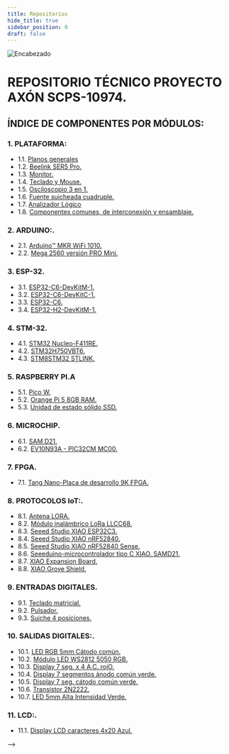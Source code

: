 ```yaml
---
title: Repositorios
hide_title: true
sidebar_position: 0
draft: false
---
```



![Encabezado](https://firebasestorage.googleapis.com/v0/b/modulo-b3e1a.appspot.com/o/General%2Fimagenes%2Flogo%20sena%202.png?alt=media&token=f8400ade-f50e-4175-8ff1-d69a8bc9a180&_gl=1*16uk2ow*_ga*MTE3MTQwMjUxOS4xNjk2MjYzMDI3*_ga_CW55HF8NVT*MTY5ODk3NTI5MS41LjEuMTY5ODk3NTgyNy42MC4wLjA.)

# **REPOSITORIO TÉCNICO PROYECTO AXÓN SCPS-10974.**
## ÍNDICE DE COMPONENTES POR MÓDULOS:

### 1. PLATAFORMA:

- 1.1. [Planos generales](docs\Repositorios\Planos.md)
- 1.2. [Beelink SER5 Pro.](docs\Repositorios\Micro_PC.md)
- 1.3. [Monitor.](docs\Repositorios\Monitor.md)
- 1.4. [Teclado y Mouse.](docs\Repositorios\Teclado_Mouse.md)
- 1.5. [Osciloscopio 3 en 1.](docs\Repositorios\Osciloscopio.md)
- 1.6. [Fuente suicheada cuadruple.](docs\Repositorios\Fuente.md)
- 1.7. [Analizador Lógico](docs\Repositorios\Analizador.md)
- 1.8. [Componentes comunes, de interconexión y ensamblaje.](docs\Repositorios\comunes.md)

### 2. ARDUINO:.
- 2.1. [Arduino™ MKR WiFi 1010.](docs\Repositorios\MKR_WIFI_1010.md)
- 2.2. [Mega 2560 versión PRO Mini.](docs\Repositorios\Mega_2560.md)

### 3. ESP-32.
- 3.1. [ESP32-C6-DevKitM-1.](docs\Repositorios\C6-DevKitM-1.md)
- 3.2. [ESP32-C6-DevKitC-1.](docs\Repositorios\C6-DevKitC-1.md)
- 3.3. [ESP32-C6.](docs\Repositorios\C6.md)
- 3.4. [ESP32-H2-DevKitM-1.](\docs\Repositorios\H2-DevKitM-1.md)

### 4. STM-32.
- 4.1. [STM32 Nucleo-F411RE.](docs\Repositorios\Nucleo-F411RE.md) 
- 4.2. [STM32H750VBT6.](docs\Repositorios\STM32H750VBT6.md)
- 4.3. [STM8STM32 STLINK.](docs\Repositorios\STM8STM32.md)

### 5. RASPBERRY PI.A
- 5.1. [Pico W.](docs\Repositorios\Pico.md) 
- 5.2. [Orange Pi 5 8GB RAM.](docs\Repositorios\Orange.md)
- 5.3. [Unidad de estado sólido SSD.](docs\Repositorios\SSD.md)

### 6. MICROCHIP.
- 6.1. [SAM D21.](docs\Repositorios\SAM_D21.md)
- 6.2. [EV10N93A - PIC32CM MC00.](docs\Repositorios\EV10N93A.md) 

### 7. FPGA.
- 7.1. [Tang Nano-Placa de desarrollo 9K FPGA.](docs\Repositorios\Tang_Nano.md)

### 8. PROTOCOLOS IoT:.
- 8.1. [Antena LORA.](docs\Repositorios\Antena.md)
- 8.2. [Módulo inalámbrico LoRa LLCC68.](docs\Repositorios\LLCC68.md)
- 8.3. [Seeed Studio XIAO ESP32C3.](docs\Repositorios\ESP32C3.md)
- 8.4. [Seeed Studio XIAO nRF52840.](docs\Repositorios\nRF52840.md)
- 8.5. [Seeed Studio XIAO nRF52840 Sense.](docs\Repositorios\Sense.md)
- 8.6. [Seeeduino-microcontrolador tipo C XIAO. SAMD21.](docs\Repositorios\XIAO.md)
- 8.7. [XIAO Expansion Board.](docs\Repositorios\IAO_expansion_Board.md)
- 8.8. [XIAO Grove Shield.](docs\Repositorios\XIAO_Grove_Shield.md)

### 9. ENTRADAS DIGITALES.
- 9.1. [Teclado matricial.](docs\Repositorios\Teclado_Matricial.md)
- 9.2. [Pulsador.](docs\Repositorios\Pulsador.md)
- 9.3. [Suiche 4 posiciones.](docs\Repositorios\Suiche_4_Pos.md)

### 10. SALIDAS DIGITALES:.
- 10.1. [LED RGB 5mm Cátodo común.](docs\Repositorios\LED_RGB.md)
- 10.2. [Módulo LED WS2812 5050 RGB.](docs\Repositorios\WS2812.md)
- 10.3. [Display 7 seg. x 4 A.C. rojO.](docs\Repositorios\Display7-4AC.md)
- 10.4. [Display 7 segmentos ánodo común verde.](docs\Repositorios\DisplayAC.md)
- 10.5. [Display 7 seg. cátodo común verde.](docs\Repositorios\DisplayCC.md)
- 10.6. [Transistor 2N2222.](docs\Repositorios\2N2222.md)
- 10.7. [LED 5mm Alta Intensidad Verde.](docs\Repositorios\LED_HI.md)

### 11. LCD:.
- 11.1. [Display LCD caracteres 4x20 Azul.](docs\Repositorios\LCD4x20Azul.md)
<!-- - 11.2. [Conversor I2C para LCDs 16x2-20x4.](docs\Repositorios\I2C-LCD.md)
- 11.3. [Módulo Display OLED 1.3 pulgadas.](\Repositorios\OLED1.3In)
- 11.4. [Módulo OLED de 0,91.](\Repositorios\OLED0.91In)
- 11.5. [WS2812 LED 5050 RGB 8x8 64 LED.](\Repositorios\WS2812)

### 12. RELÉ:.
- 12.1. [Tarjeta con 4 relevos optocoplada 5V.](\Repositorios\4RELOPT)
- 12.2. [Driver Dual Motor DC TB6612FNG.](\Repositorios\TB6612FNG)
- 12.3. [Driver Darlington de corriente de 8 canales.](\Repositorios\DriverDRL8Canales)
- 12.4. [Módulo de relé para Arduino.](\Repositorios\REL_Arduino)

### 13. RFID:.
- 13.1. [Kit Lector/Escritor RFID MFRC522.](\Repositorios\MFRC522)
- 13.2. [Llavero RFiD 13.56MHz.](\Repositorios\RFiD)

### 14. MOTOR PAP:.
- 14.1. [Motor paso a paso NEMA 17 4.8V, 1.5A.](\Repositorios\Nema)
- 14.2. [Controlador motor paso a paso A4988.](\Repositorios\A4988)
- 14.3. [Acople metálico para motor con brida M-5X22.](https://firebasestorage.googleapis.com/v0/b/modulo-b3e1a.appspot.com/o/General%2Fimagenes%2Facople%20metalico%20para%20motor%20con%20brida.png?alt=media&token=b582ac25-0bb7-48d0-87e4-ae551bd36b68&_gl=1*gif03p*_ga*MTE3MTQwMjUxOS4xNjk2MjYzMDI3*_ga_CW55HF8NVT*MTY5ODk1OTI0NC40LjEuMTY5ODk2MDc4MS41NS4wLjA.)
- 14.4. [Soporte plástico para motor Paso a Paso NEMA 17.](https://firebasestorage.googleapis.com/v0/b/modulo-b3e1a.appspot.com/o/General%2Fimagenes%2FBRACKET-NEMA17-P.jpg?alt=media&token=77589d86-d9ec-44ac-a922-a173898e04ec&_gl=1*19u8ovo*_ga*MTE3MTQwMjUxOS4xNjk2MjYzMDI3*_ga_CW55HF8NVT*MTY5ODk1OTI0NC40LjEuMTY5ODk2MDg5Ni41NS4wLjA.)
- 14.5. [Motor sin escobillas A2212 2212 2200KV 30A.](\Repositorios\A2212)

### 15. RFID:.
- 15.1. [Protoboard WISH 6.5x17.2cm con lamina.](\Repositorios\ProtoWISH)
- 15.2. [Protoboard transparente con adhesivo.](\Repositorios\Protransp)

### 16. PROTOCOLOS IoT:.
- 16.01. [Micrófono SPW2430 MEMS.](\Repositorios\PW2)
- 16.02. [Módulo de medición de Sensor Digital de temperatura y humedad.](\Repositorios\SDTH)
- 16.03. [APDS-9930 de detección sin contacto de proximidad integrada.](\Repositorios\APDS-9930)
- 16.04. [Módulo de Sensor de intensidad de luz analógica OPT101.](\Repositorios\OPT101)
- 16.05. [Módulo IIC I2C GY-521 MPU6050.](\Repositorios\MPU6050)
- 16.06. [Sensor de rango láser VL53L0X.](\Repositorios\L53L0X)
- 16.07. [Módulo de Sensor de magnetómetro de brújula.](\Repositorios\MSMB)
- 16.08. [Módulo de Radar de detección de presencia humana inteligente.](\Repositorios\MRDPHI)
- 16.09. [Sensor de Color RGB TCS34725.](\Repositorios\TCS34725)
- 16.10. [Módulo de Sensor de reconocimiento de gestos PAJ7620U2.](\Repositorios\PAJ7620U2)
- 16.11. [SVEML7700 Módulo de sensor de luz ambiental.](\Repositorios\SVEML7700)
- 16.12. [Módulo de rango ultrasónico integrado, control de vuelo.](\Repositorios\MRUICV)
- 16.13. [Sensor Digital de temperatura y humedad DHT21.](\Repositorios\DHT21)
- 16.14. [Módulo Codificador rotativo EC11 de 360 grados.](\Repositorios\EC11)
- 16.15. [Interruptor de 16 canales TTP224.](\Repositorios\TTP224)
- 16.16. [Módulo de Joystick XY de doble eje para Arduino.](\Repositorios\Joystick)
- 16.17. [Sensor ultrasónico SR04 HC-SR04.](\Repositorios\HC-SR04)
- 16.18. [Módulo de Sensor de frecuencia cardíaca, clic MAX30102.](\Repositorios\MAX30102)
- 16.19. [Módulo de micrófono Digital MEMS MP34DT01 PDM.](\Repositorios\MP34DT01)
- 16.20. [SINA231 IIC I2C interfaz bidireccional.](\Repositorios\SINA231)
- 16.21. [Mini Módulo de pantalla LED de tráfico para Arduino.](\Repositorios\MMPLTA)
- 16.22. [Tarjeta de expansión de almacenamiento Micro SD, tarjeta TF.](\Repositorios\TEAMSD)
- 16.23. [Módulo de memoria de reloj en tiempo Real para Arduino.](\Repositorios\MMRTR)
- 16.24. [Módulo de sensores Hall 3144E.](\Repositorios\3144E)
- 16.25. [Módulo de precisión ADS1115 ADS1015 I2C de 16 bits.](\Repositorios\ADS1115-ADS1015-I2C)
- 16.26. [Módulo de pantalla TFT LCD de 1,28 pulgadas.](\Repositorios\TFTLCD1,28)
- 16.27. [Pantalla IPS de 0,96/1,14 pulgadas, 3,3 V.](\Repositorios\IPS0,96)
- 16.28. [Placa de módulo LED TM1637.](\Repositorios\TM1637)
- 16.29. [Módulo de conversión de nivel lógico Digital.](\Repositorios\MCNLD)
- 16.30. [Convertidor de nivel lógico IIC I2C de 2/4/8 canales.](\Repositorios\IIC-I2C)
- 16.31. [Módulo de Sensor de velocidad infrarrojo IR.](\Repositorios\MSVI)
- 16.32. [Módulo convertidor de puerto serie MAX3232.](\Repositorios\MAX3232)
- 16.33. [Módulo MAX6675 + Sensor Termopar Tipo K.](\Repositorios\MAX6675)
- 16.34. [Módulo de pantalla LED Digital TM1637 de 4 Bits.](\Repositorios\pantTM1637)
- 16.35. [Módulo de reproducción de sonido de voz Arduino.](\Repositorios\MRSVA)
- 16.36. [Pantalla IPS TFT a todo Color, 1,3 pulgadas, 3,3.](\Repositorios\IPS-TFT1,3)
- 16.37. [Mini Motor de engranaje de Metal N20.](\Repositorios\N20)

### 17. PWM ANALÓGICO.
- 17.1. [LM324.](\Repositorios\LM324)
- 17.2. [Puente rectificador 1,5 A.](\Repositorios\PUENTER)
- 17.3. [Transistor 2N2222.](\Repositorios\2N2222)

### 18. PWM ANALÓGICO.
- 18.1. [Optoacoplador MOC3010.](\Repositorios\MOC3010)
- 18.2. [SCR TYN612.](\Repositorios\TYN612)

### 19. DRIVER TRANSISTOR BJT.
- 19.1. [Optoacoplador PC817.](\Repositorios\PC817)
- 19.2. [Transistor TIP 41C.](\Repositorios\TIP41C)

### 20. DRIVER TRANSISTOR MOSFET.
- 20.1. [Optoacoplador PC817.](\Repositorios\PC817)
- 20.2. [Transistor IRF 840.](\Repositorios\IRF840)

### 21. DRIVER TRANSISTOR IGBT.
- 21.1. [Optoacoplador HCPL3120.](\Repositorios\HCPL3120)
- 21.2. [Transistor GT50JR22.](\Repositorios\GT50JR22) --> -->